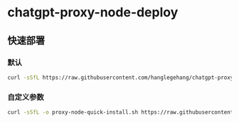 # chatgpt-proxy-node-deploy


## 快速部署
### 默认

```bash
curl -sSfL https://raw.githubusercontent.com/hanglegehang/chatgpt-proxy-node-deploy/main/proxy-node-quick-install.sh | bash
```
### 自定义参数

```bash
curl -sSfL -o proxy-node-quick-install.sh https://raw.githubusercontent.com/hanglegehang/chatgpt-proxy-node-deploy/main/proxy-node-quick-install.sh && bash proxy-node-quick-install.sh
```